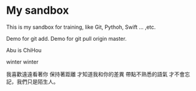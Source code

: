 # My sandbox

This is my sandbox for training, like Git, Pythoh, Swift ... ,etc.

Demo for git add.
Demo for git pull origin master.

Abu is ChiHou

winter winter 

我喜歡遠遠看著你
保持著距離
才知道我和你的差異
帶點不熟悉的語氣
才不會忘記，我們只是陌生人。